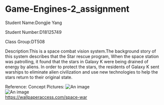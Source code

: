 # Game-Engines-2_assignment
Student Name:Dongjie Yang

Student Number:D18125749

Class Group:DT508

Description:This is a space combat vision system.The background story of this system describes that the Star rescue program, When the space station was patrolling, it found that the stars in Galaxy K were being drained of energy by aliens. In order to protect the stars, the residents of Galaxy K sent warships to eliminate alien civilization and use new technologies to help the stars return to their original state.


Reference:
Concept Pictures:
![An image](1.jpg)  
![An image](2.jpg)  
https://wallpaperaccess.com/space-war
